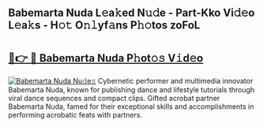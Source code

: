 ## Babemarta Nuda L𝚎a𝚔ed N𝚞𝚍e - Part-Kko Vi𝚍𝚎o L𝚎a𝚔s - H𝚘𝚝 O𝚗𝚕yf𝚊ns P𝚑𝚘tos zoFoL

# <h2><a href="http://kfcl7x.oniu.top/?m=Babemarta+Nuda">🔗👉 🔴 Babemarta Nuda P𝚑ot𝚘𝚜 V𝚒d𝚎o</a></h2>

[![Babemarta Nuda Nu𝚍e𝚜](https://i.imgur.com/0qMVB7G.gif)](http://kfcl7x.oniu.top/?m=Babemarta+Nuda)
Cybernetic performer and multimedia innovator Babemarta Nuda, known for publishing dance and lifestyle tutorials through viral dance sequences and compact clips. Gifted acrobat partner Babemarta Nuda, famed for their exceptional skills and accomplishments in performing acrobatic feats with partners.  
